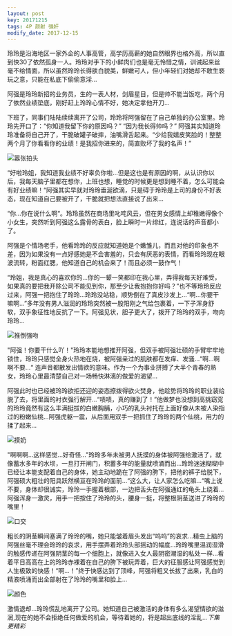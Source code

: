 ```yaml
---
layout: post
key: 20171215
tags: 4P 颜射 强奸
modify_date: 2017-12-15
---
```


玲玲是沿海地区一家外企的人事高管，高学历高薪的她自然眼界也格外高，所以直到快30了依然孤身一人。玲玲对手下的小鲜肉们也是毫无怜惜之情，训诫起来丝毫不给情面，所以虽然玲玲长得肤白貌美，鲜嫩可人，但小年轻们对她却不敢生亵玩之意，只能在私底下偷偷意淫...

阿强是玲玲新招的业务员，生的一表人材，剑眉星目，但是帅不能当饭吃，两个月了依然业绩垫底，刚好赶上玲玲心情不好，她决定拿他开刀...

下班了，同事们陆陆续续离开了公司，玲玲将阿强留在了自己单独的办公室里。玲玲先开口了：“你知道我留下你的原因吗？” “因为我长得帅吗？” 阿强其实知道玲玲准备将自己开了，干脆破罐子破摔，油嘴滑舌起来。“少给我嬉皮笑脸的！整整两个月了你看看你的业绩！是我招你进来的，简直败坏了我的名声！”

![嚣张拍头](https://upload.cc/i/BAuDeM.gif)

“好啦玲姐，我知道我业绩不好辜负你啦...但是这也是有原因的啊，从认识你以后，我每天脑子里都在想你，上班也想，睡觉的时候更是想到睡不着，怎么可能会有好业绩嘛！“阿强其实早就对玲玲垂涎欲滴，只是碍于玲玲是上司的身份不好表态，现在知道自己要被开了，干脆就把想法直接说了出来...

“你...你在说什么啊“。玲玲虽然在商场里叱咤风云，但在男女感情上却稚嫩得像个小女生，突然听到阿强这么露骨的表白，脸上瞬时一片绯红，连说话的声音都小了。

阿强是个情场老手，他看玲玲的反应就知道她是个嫩雏儿，而且对他的印象也不差，因为如果没有一点好感她是不会害羞的，只会有厌恶的表情，而看玲玲现在眼波流转，粉面红腮，他知道自己的机会来了！而且必须一鼓作气！

“玲姐，我是真心的喜欢你的...你的一颦一笑都印在我心里，弄得我每天好难受，如果真的要把我开除公司不能见到你，那至少让我抱抱你好吗？”也不等玲玲反应过来，阿强一把抱住了玲玲...玲玲没站稳，顺势倒在了真皮沙发上...“啊...你要干嘛啊...”多年没有男人滋润的玲玲突然被一股阳刚之气给包裹着，一下子浑身舒软，双手象征性地反抗了一下。阿强见状，胆子更大了，拨开了玲玲的双手，吻向玲玲...

![推倒强吻](https://upload.cc/i/mMa6xD.gif)

"阿强！你要干什么吖！"玲玲本能地想推开阿强，但双手被阿强壮硕的手臂牢牢地锁住，玲玲只感觉全身火热地在烧，被阿强亲过的肌肤都在发痒、发骚...“啊...啊啊不要...“ 连声音都散发出情欲的意味。作为一个为事业拼搏了大半个青春的熟女，玲玲心里最清楚自己对一场畅快淋漓的做爱的渴望...

阿强此时也已经被玲玲欲拒还迎的姿态撩拨得欲火焚身，他趁势将玲玲的职业装给脱了去，将里面的衬衣强行解开...“啧啧，真的赚到了！”他做梦也没想到高挑窈窕的玲玲竟然有这么丰满挺拔的白嫩胸脯，小巧的乳头衬托在上面好像从未被人染指过的粉嫩仙桃...阿强虎躯一震，从后面用双手一把抓住了玲玲的两个仙桃，用力的揉了起来...

![摸奶](https://upload.cc/i/bxNGFa.gif)

"啊啊啊...这样感觉...好奇怪..."玲玲多年未被男人抚摸的身体被阿强给激活了，就像蓄水多年的水坝，一旦打开闸门，积蓄多年的能量就喷涌而出...玲玲迷迷糊糊中已经让本能支配着自己的身体，她主动地跪在了阿强的胯下，把他的裤子给脱下，阿强硕大粗壮的阳具跃然横亘在玲玲的面前...“这么大，让人家怎么吃嘛...“嘴上说不要，身体却很诚实，玲玲一手握着根部，一边把舌头在阿强通红的龟头上绕着...阿强浑身一激灵，用手一把按住了玲玲的头，腰身一挺，将整根阴茎送进了玲玲的嘴里！

![口交](https://upload.cc/i/RaVASl.gif)

粗长的阴茎瞬间塞满了玲玲的嘴，她只能皱着眉头发出“呜呜”的哀求...精虫上脑的阿强丝毫不理会玲玲的哀求，用手摆弄着玲玲头部摇动的幅度...玲玲嘴里温润湿滑的触感传递在阿强阴茎的每一个细胞上，就像进入女人最阴密潮湿的私处一样...看着平日高高在上的玲玲赤裸着在自己的胯下被玩弄着，巨大的征服感让阿强感觉到人生极致的快感！“啊...！”终于快感达到了顶峰，阿强将粗又长拔了出来，乳白的精液喷涌而出全部射在了玲玲的嘴里和脸上...

![颜色](https://upload.cc/i/1wbfon.gif)

激情退却...玲玲慌乱地离开了公司。她知道自己被激活的身体有多么渴望情欲的滋润,现在的她不会拒绝任何做爱的机会，等待着她的，将是超出底线的淫乱...*下集更精彩*






